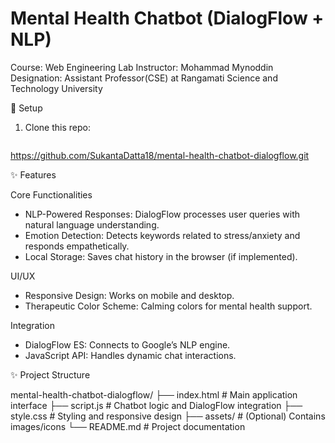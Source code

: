 # Mental Health Chatbot (DialogFlow + NLP)  

Course: Web Engineering Lab
Instructor: Mohammad Mynoddin 
Designation: Assistant Professor(CSE) at
Rangamati Science and Technology University

🚀 Setup  
1. Clone this repo:  
   ```bash
https://github.com/SukantaDatta18/mental-health-chatbot-dialogflow.git

✨ Features  

Core Functionalities  
- NLP-Powered Responses: DialogFlow processes user queries with natural language understanding.  
- Emotion Detection: Detects keywords related to stress/anxiety and responds empathetically.  
- Local Storage: Saves chat history in the browser (if implemented).  

UI/UX  
- Responsive Design: Works on mobile and desktop.  
- Therapeutic Color Scheme: Calming colors for mental health support.  

Integration  
- DialogFlow ES: Connects to Google’s NLP engine.  
- JavaScript API: Handles dynamic chat interactions.

✨ Project Structure

mental-health-chatbot-dialogflow/
├── index.html         # Main application interface
├── script.js          # Chatbot logic and DialogFlow integration
├── style.css          # Styling and responsive design
├── assets/            # (Optional) Contains images/icons
└── README.md          # Project documentation

